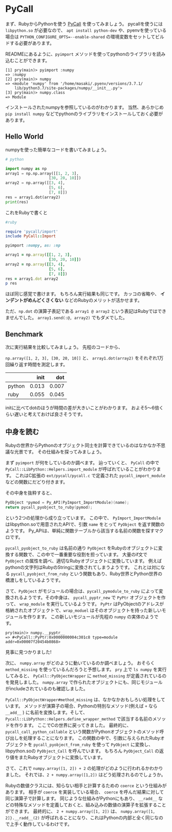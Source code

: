 # PyCall

まず、RubyからPythonを使う [PyCall](https://github.com/mrkn/pycall) を使ってみましょう。
pycallを使うには `libpython.so` が必要なので、 `apt install python-dev` や、pyenvを使っている場合は `PYTHON_CONFIGURE_OPTS=--enable-shared` の環境変数をセットしてビルドする必要があります。

READMEにあるように、`pyimport` メソッドを使ってpythonのライブラリを読み込むことができます。

    [1] pry(main)> pyimport :numpy
    => :numpy
    [2] pry(main)> numpy
    => <module 'numpy' from '/home/masaki/.pyenv/versions/3.7.1/
        lib/python3.7/site-packages/numpy/__init__.py'>
    [3] pry(main)> numpy.class
    => Module

インストールされたnumpyを参照しているのがわかります。
当然、あらかじめ `pip install numpy` などでpythonのライブラリをインストールしておく必要があります。

## Hello World

numpyを使った簡単なコードを書いてみましょう。

```python
# python

import numpy as np
array1 = np.np.array([[1, 2, 3],
                   [30, 20, 10]])
array2 = np.array([[3, 4],
                   [5, 6],
                   [7, 8]])
res = array1.dot(array2)
print(res)
```

これをRubyで書くと

```ruby
#ruby

require 'pycall/import'
include PyCall::Import

pyimport :numpy, as: :np

array1 = np.array([[1, 2, 3],
                   [30, 20, 10]])
array2 = np.array([[3, 4],
                   [5, 6],
                   [7, 8]])
res = array1.dot array2
p res
```

ほぼ同じ感覚で書けます。
もちろん実行結果も同じです。
カッコの省略や、 **インデントがめんどくさくない** などのRubyのメリットが活かせます。

ただ、`np.dot` の演算子表記である `array1 @ array2` という表記はRubyではできませんでした。 `array1.send(:@, array2)` でもダメでした。

## Benchmark

次に実行結果を比較してみましょう。
先程のコードから、

`np.array([1, 2, 3], [30, 20, 10]]` と、 `array1.dot(array2)` をそれぞれ1万回繰り返す時間を測定します。

|        |  init |   dot |
|--------|------:|------:|
| python | 0.013 | 0.007 |
| ruby   | 0.055 | 0.045 |

initに比べてdotのほうが時間の差が大きいことがわかります。
およそ5〜6倍くらい遅いと考えておけば良さそうです。

## 中身を読む

Rubyの世界からPythonのオブジェクト同士を計算できているのはなかなか不思議な光景です。
その仕組みを探ってみましょう。

まず `pyimport` が何をしているのか調べます。
辿っていくと、 `PyCall` の中で `PyCall::LibPython::Helpers.import_module` が呼ばれていることがわかります。
これはC拡張の `ext/pycall/pycall.c` で定義された `pycall_import_module` などの関数にだどり付きます。

その中身を抜粋すると、

```c
PyObject *pymod = Py_API(PyImport_ImportModule)(name);
return pycall_pyobject_to_ruby(pymod);
```

という2つの処理から成り立っています。
この中で、 `PyImport_ImportModule` はlibpython.soで用意されたAPIで、引数 `name` をとって `PyObject` を返す関数のようです。
Py_APIは、単純に関数テーブルから該当する名前の関数を探すマクロです。

`pycall_pyobject_to_ruby` は名前の通り `PyObject` をRubyのオブジェクトに変換する関数で、この中で一番重要な役割を担っています。
大量のif文で `PyObject` の属性を調べ、適切なRubyオブジェクトに変換しています。
例えばpythonの文字列はRubyのStringに変換されてしまうようです。
これとは対になる `pycall_pyobject_from_ruby` という関数もあり、Ruby世界とPython世界の橋渡しをしているようです。

さて、`PyObject` がモジュールの場合は、`pycall_pymodule_to_ruby` によって変換されるようです。その中身は、 `pycall_pyptr_new` で `PyPtr` オブジェクトを作って、 `wrap_module` を実行しているようです。
`PyPtr` はPyObjectのアドレスが格納されたオブジェクトで、`wrap_moduel` はそのオブジェクトを持った新しいモジュールを作ります。
この新しいモジュールが先程の `numpy` の実体のようです。

    pry(main)> numpy.__pyptr__
    => #<PyCall::PyPtr:0x0000000004c301c8 type=module addr=0x00007f20454b0868>

見事に見つかりました!

次に、 `numpy.array` がどのように動いているのか調べましょう。
おそらく `method_missing` を使っているんだろうと予想します。
`pry` 上で `ls numpy` を実行してみると、 `PyCall::PyObjectWrapper` に `method_missing` が定義されているのを発見しました。
`numpy.array` で作られたオブジェクトにも、同じモジュールがincludeされているのも確認しました。

`PyCall::PyObjectWrapper#method_missing` は、なかなかおもしろい処理をしています。
メソッドが演算子の場合、Pythonの特別なメソッド(例えば `+` なら `__add__` ) に名前を変換します。そして、`Pycall::LibPython::Helpers.define_wrapper_method` で該当する名前のメソッドを作ります。
ここでCの世界に戻ってきました。
最終的に、 `pycall_call_python_callable` という関数がPythonオブジェクトのメソッド呼び出しを処理することになります。
この関数の中で、引数に与えられたRubyオブジェクトを `pycall_pyobject_from_ruby` を使って `PyObject` に変換し、libpython.soの `PyObject_Call` を呼んでいます。
もちろん `PyObject_Call` の返り値をまたRubyオブジェクトに変換しています。

さて、これで `numpy.array([1, 2]) + 2` の処理がどのように行われるかわかりました。
それでは、`2 + numpy.array([1,2])` はどう処理されるのでしょうか。

Rubyの数値クラスには、知らない相手と計算するための `coerce` という仕組みがあります。
相手が `coerce` を実装している場合、 `coerce` を呼んだ結果に対して同じ演算子で計算します。
同じような仕組みがPythonにもあり、 `__radd__` などの特殊なメソッドを定義しておくと、組み込みの数値の演算子を拡張することができます。
最終的に、 `2 + numpy.array([1, 2])` は、 `numpy.array([1, 2]}.__radd__(2)` が呼ばれることになり、これはPythonの内部と全く同じなので上手く動作しているわけです。
